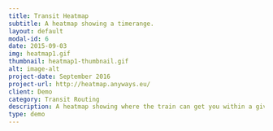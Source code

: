 ```yaml
---
title: Transit Heatmap
subtitle: A heatmap showing a timerange.
layout: default
modal-id: 6
date: 2015-09-03
img: heatmap1.gif
thumbnail: heatmap1-thumbnail.gif
alt: image-alt
project-date: September 2016
project-url: http://heatmap.anyways.eu/
client: Demo
category: Transit Routing
description: A heatmap showing where the train can get you within a given timerange. The map is updated by adding one minute to the depature time every second resulting in a growing/shrinking heatmap.
type: demo
---
```

